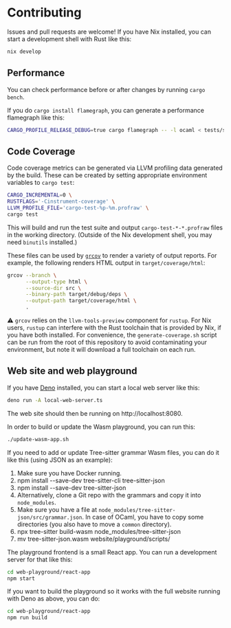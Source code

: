 # Contributing

Issues and pull requests are welcome! If you have Nix installed, you can start a
development shell with Rust like this:

```bash
nix develop
```

## Performance

You can check performance before or after changes by running `cargo bench`.

If you do `cargo install flamegraph`, you can generate a performance flamegraph
like this:

```bash
CARGO_PROFILE_RELEASE_DEBUG=true cargo flamegraph -- -l ocaml < tests/samples/input/ocaml.ml > formatted.ml
```

## Code Coverage

Code coverage metrics can be generated via LLVM profiling data generated
by the build. These can be created by setting appropriate environment
variables to `cargo test`:

```bash
CARGO_INCREMENTAL=0 \
RUSTFLAGS='-Cinstrument-coverage' \
LLVM_PROFILE_FILE='cargo-test-%p-%m.profraw' \
cargo test
```

This will build and run the test suite and output
`cargo-test-*-*.profraw` files in the working directory. (Outside of the
Nix development shell, you may need `binutils` installed.)

These files can be used by [`grcov`](https://github.com/mozilla/grcov)
to render a variety of output reports. For example, the following
renders HTML output in `target/coverage/html`:

```bash
grcov --branch \
      --output-type html \
      --source-dir src \
      --binary-path target/debug/deps \
      --output-path target/coverage/html \
      .
```

:warning: `grcov` relies on the `llvm-tools-preview` component for
`rustup`. For Nix users, `rustup` can interfere with the Rust toolchain
that is provided by Nix, if you have both installed. For convenience,
the `generate-coverage.sh` script can be run from the root of this
repository to avoid contaminating your environment, but note it will
download a full toolchain on each run.

## Web site and web playground

If you have [Deno](https://deno.land/) installed, you can start a local web
server like this:

```bash
deno run -A local-web-server.ts
```

The web site should then be running on http://localhost:8080.

In order to build or update the Wasm playground, you can run this:

```bash
./update-wasm-app.sh
```

If you need to add or update Tree-sitter grammar Wasm files, you can do it like
this (using JSON as an example):

1. Make sure you have Docker running.
2. npm install --save-dev tree-sitter-cli tree-sitter-json
3. npm install --save-dev tree-sitter-json
4. Alternatively, clone a Git repo with the grammars and copy it into `node_modules`.
5. Make sure you have a file at
   `node_modules/tree-sitter-json/src/grammar.json`. In case of OCaml, you have
   to copy some directories (you also have to move a `common` directory).
6. npx tree-sitter build-wasm node_modules/tree-sitter-json
7. mv tree-sitter-json.wasm website/playground/scripts/

The playground frontend is a small React app. You can run a development server for that like this:

```bash
cd web-playground/react-app
npm start
```

If you want to build the playground so it works with the full website running with Deno as above,
you can do:

```bash
cd web-playground/react-app
npm run build
```
